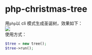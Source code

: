# php-christmas-tree
用`php`以 cli 模式生成圣诞树，效果如下：  
![](https://ws1.sinaimg.cn/large/4dda419aly1fwjpyxm2vwj208n0bpdg5.jpg)  
使用方式：
```php
$tree = new tree();
$tree->run();
```
